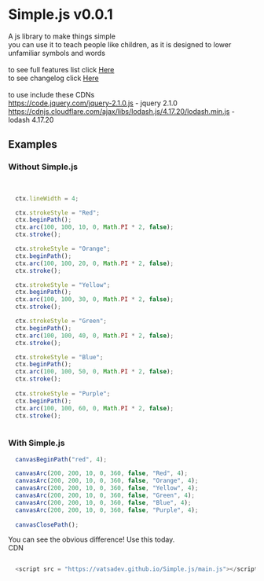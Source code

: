 # Simple.js v0.0.1
A js library to make things simple <br>
you can use it to teach people like children, as it is designed to lower unfamiliar symbols and words
<br>
<br>
to see full features list click [Here](features.md)<br>
to see changelog click [Here](changelog.md)<br><br>
to use include these CDNs <br>
https://code.jquery.com/jquery-2.1.0.js - jquery 2.1.0 <br>
https://cdnjs.cloudflare.com/ajax/libs/lodash.js/4.17.20/lodash.min.js - lodash 4.17.20 <br>
## Examples 
### Without Simple.js 
<br>

```javascript
  ctx.lineWidth = 4;

  ctx.strokeStyle = "Red";
  ctx.beginPath();  
  ctx.arc(100, 100, 10, 0, Math.PI * 2, false);  
  ctx.stroke();

  ctx.strokeStyle = "Orange";
  ctx.beginPath();  
  ctx.arc(100, 100, 20, 0, Math.PI * 2, false);  
  ctx.stroke();

  ctx.strokeStyle = "Yellow";
  ctx.beginPath();  
  ctx.arc(100, 100, 30, 0, Math.PI * 2, false);  
  ctx.stroke();

  ctx.strokeStyle = "Green";
  ctx.beginPath();  
  ctx.arc(100, 100, 40, 0, Math.PI * 2, false);  
  ctx.stroke();

  ctx.strokeStyle = "Blue";
  ctx.beginPath();  
  ctx.arc(100, 100, 50, 0, Math.PI * 2, false);  
  ctx.stroke();
  
  ctx.strokeStyle = "Purple";
  ctx.beginPath();  
  ctx.arc(100, 100, 60, 0, Math.PI * 2, false);  
  ctx.stroke();
  
```
### With Simple.js
```javascript
  canvasBeginPath("red", 4);

  canvasArc(200, 200, 10, 0, 360, false, "Red", 4);
  canvasArc(200, 200, 10, 0, 360, false, "Orange", 4);
  canvasArc(200, 200, 10, 0, 360, false, "Yellow", 4);
  canvasArc(200, 200, 10, 0, 360, false, "Green", 4);
  canvasArc(200, 200, 10, 0, 360, false, "Blue", 4);
  canvasArc(200, 200, 10, 0, 360, false, "Purple", 4);
  
  canvasClosePath();
```
You can see the obvious difference! Use this today.
<br>
CDN
```javascript 

  <script src = "https://vatsadev.github.io/Simple.js/main.js"></script> 

```
